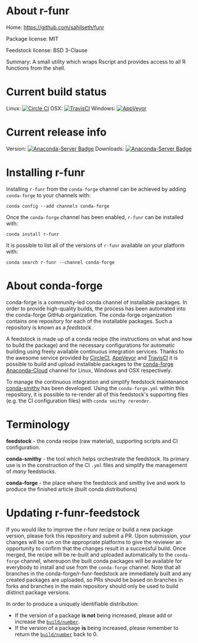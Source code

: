About r-funr
============

Home: https://github.com/sahilseth/funr

Package license: MIT

Feedstock license: BSD 3-Clause

Summary: A small utility which wraps Rscript and provides access to all R functions from the shell.



Current build status
====================

Linux: [![Circle CI](https://circleci.com/gh/conda-forge/r-funr-feedstock.svg?style=shield)](https://circleci.com/gh/conda-forge/r-funr-feedstock)
OSX: [![TravisCI](https://travis-ci.org/conda-forge/r-funr-feedstock.svg?branch=master)](https://travis-ci.org/conda-forge/r-funr-feedstock)
Windows: [![AppVeyor](https://ci.appveyor.com/api/projects/status/github/conda-forge/r-funr-feedstock?svg=True)](https://ci.appveyor.com/project/conda-forge/r-funr-feedstock/branch/master)

Current release info
====================
Version: [![Anaconda-Server Badge](https://anaconda.org/conda-forge/r-funr/badges/version.svg)](https://anaconda.org/conda-forge/r-funr)
Downloads: [![Anaconda-Server Badge](https://anaconda.org/conda-forge/r-funr/badges/downloads.svg)](https://anaconda.org/conda-forge/r-funr)

Installing r-funr
=================

Installing `r-funr` from the `conda-forge` channel can be achieved by adding `conda-forge` to your channels with:

```
conda config --add channels conda-forge
```

Once the `conda-forge` channel has been enabled, `r-funr` can be installed with:

```
conda install r-funr
```

It is possible to list all of the versions of `r-funr` available on your platform with:

```
conda search r-funr --channel conda-forge
```


About conda-forge
=================

conda-forge is a community-led conda channel of installable packages.
In order to provide high-quality builds, the process has been automated into the
conda-forge GitHub organization. The conda-forge organization contains one repository
for each of the installable packages. Such a repository is known as a *feedstock*.

A feedstock is made up of a conda recipe (the instructions on what and how to build
the package) and the necessary configurations for automatic building using freely
available continuous integration services. Thanks to the awesome service provided by
[CircleCI](https://circleci.com/), [AppVeyor](http://www.appveyor.com/)
and [TravisCI](https://travis-ci.org/) it is possible to build and upload installable
packages to the [conda-forge](https://anaconda.org/conda-forge)
[Anaconda-Cloud](http://docs.anaconda.org/) channel for Linux, Windows and OSX respectively.

To manage the continuous integration and simplify feedstock maintenance
[conda-smithy](http://github.com/conda-forge/conda-smithy) has been developed.
Using the ``conda-forge.yml`` within this repository, it is possible to re-render all of
this feedstock's supporting files (e.g. the CI configuration files) with ``conda smithy rerender``.


Terminology
===========

**feedstock** - the conda recipe (raw material), supporting scripts and CI configuration.

**conda-smithy** - the tool which helps orchestrate the feedstock.
                   Its primary use is in the construction of the CI ``.yml`` files
                   and simplify the management of *many* feedstocks.

**conda-forge** - the place where the feedstock and smithy live and work to
                  produce the finished article (built conda distributions)


Updating r-funr-feedstock
=========================

If you would like to improve the r-funr recipe or build a new
package version, please fork this repository and submit a PR. Upon submission,
your changes will be run on the appropriate platforms to give the reviewer an
opportunity to confirm that the changes result in a successful build. Once
merged, the recipe will be re-built and uploaded automatically to the
`conda-forge` channel, whereupon the built conda packages will be available for
everybody to install and use from the `conda-forge` channel.
Note that all branches in the conda-forge/r-funr-feedstock are
immediately built and any created packages are uploaded, so PRs should be based
on branches in forks and branches in the main repository should only be used to
build distinct package versions.

In order to produce a uniquely identifiable distribution:
 * If the version of a package **is not** being increased, please add or increase
   the [``build/number``](http://conda.pydata.org/docs/building/meta-yaml.html#build-number-and-string).
 * If the version of a package **is** being increased, please remember to return
   the [``build/number``](http://conda.pydata.org/docs/building/meta-yaml.html#build-number-and-string)
   back to 0.
